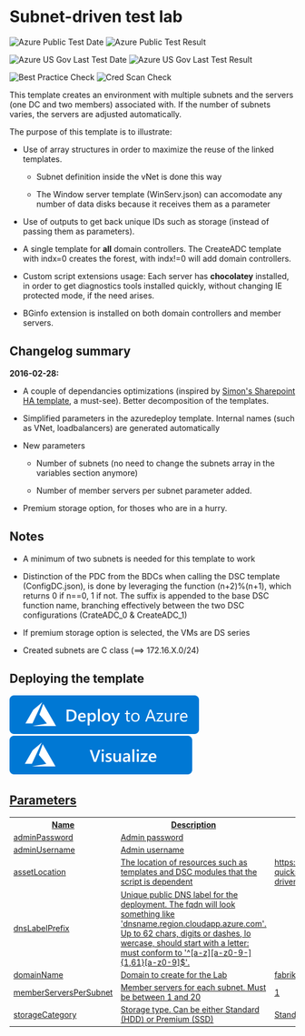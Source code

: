 # Subnet-driven test lab

![Azure Public Test Date](https://azurequickstartsservice.blob.core.windows.net/badges/301-subnet-driven-deployment/PublicLastTestDate.svg)
![Azure Public Test Result](https://azurequickstartsservice.blob.core.windows.net/badges/301-subnet-driven-deployment/PublicDeployment.svg)

![Azure US Gov Last Test Date](https://azurequickstartsservice.blob.core.windows.net/badges/301-subnet-driven-deployment/FairfaxLastTestDate.svg)
![Azure US Gov Last Test Result](https://azurequickstartsservice.blob.core.windows.net/badges/301-subnet-driven-deployment/FairfaxDeployment.svg)

![Best Practice Check](https://azurequickstartsservice.blob.core.windows.net/badges/301-subnet-driven-deployment/BestPracticeResult.svg)
![Cred Scan Check](https://azurequickstartsservice.blob.core.windows.net/badges/301-subnet-driven-deployment/CredScanResult.svg)

This template creates an environment with multiple subnets and the servers (one
DC and two members) associated with. If the number of subnets varies, the
servers are adjusted automatically.

The purpose of this template is to illustrate:

- Use of array structures in order to maximize the reuse of the linked
  templates.

  - Subnet definition inside the vNet is done this way

  - The Window server template (WinServ.json) can accomodate any number of data
    disks because it receives them as a parameter

- Use of outputs to get back unique IDs such as storage (instead of passing them
  as parameters).

- A single template for **all** domain controllers. The CreateADC template with
  indx=0 creates the forest, with indx!=0 will add domain controllers.

- Custom script extensions usage: Each server has **chocolatey** installed, in
  order to get diagnostics tools installed quickly, without changing IE
  protected mode, if the need arises.

- BGinfo extension is installed on both domain controllers and member servers.

## Changelog summary

**2016-02-28:**

- A couple of dependancies optimizations (inspired by
  <A href="https://github.com/Azure/azure-quickstart-templates/tree/master/sharepoint-server-farm-ha">Simon's
  Sharepoint HA template</A>, a must-see). Better decomposition of the
  templates.

- Simplified parameters in the azuredeploy template. Internal names (such as
  VNet, loadbalancers) are generated automatically

- New parameters

  - Number of subnets (no need to change the subnets array in the variables
    section anymore)

  - Number of member servers per subnet parameter added.

- Premium storage option, for thoses who are in a hurry.

## Notes

- A minimum of two subnets is needed for this template to work

- Distinction of the PDC from the BDCs when calling the DSC template
  (ConfigDC.json), is done by leveraging the function (n+2)%(n+1), which returns
  0 if n==0, 1 if not. The suffix is appended to the base DSC function name,
  branching effectively between the two DSC configurations (CrateADC_0 &
  CreateADC_1)

- If premium storage option is selected, the VMs are DS series

- Created subnets are C class (==> 172.16.X.0/24)

## Deploying the template

[![Deploy To Azure](https://raw.githubusercontent.com/Azure/azure-quickstart-templates/master/1-CONTRIBUTION-GUIDE/images/deploytoazure.svg?sanitize=true)]("https://portal.azure.com/#create/Microsoft.Template/uri/https%3A%2F%2Fraw.githubusercontent.com%2FAzure%2Fazure-quickstart-templates%2Fmaster%2F301-subnet-driven-deployment%2Fazuredeploy.json")
[![Visualize](https://raw.githubusercontent.com/Azure/azure-quickstart-templates/master/1-CONTRIBUTION-GUIDE/images/visualizebutton.svg?sanitize=true)]("http://armviz.io/#/?load=https%3A%2F%2Fraw.githubusercontent.com%2FAzure%2Fazure-quickstart-templates%2Fmaster%2F301-subnet-driven-deployment%2Fazuredeploy.json")

<a href="http://armviz.io/#/?load=https%3A%2F%2Fgithub.com%2FAzure%2Fazure-quickstart-templates%2Fmaster%2F301-subnet-driven-deployment%2Fazuredeploy.json" target="_blank">

## Parameters

<table>
<colgroup><col/><col/><col/></colgroup>
<tr><th>Name</th><th>Description</th><th>DefaultValue</th></tr>
<tr><td>adminPassword</td><td>Admin password</td><td></td></tr>
<tr><td>adminUsername</td><td>Admin username</td><td></td></tr>
<tr><td>assetLocation</td><td>The location of resources such as templates and DSC modules that the script is dependent</td><td>https://raw.githubusercontent.com/Azure/azure-quickstart-
templates/master/301-subnet-driven-deployment/</td></tr>
<tr><td>dnsLabelPrefix</td><td>Unique public DNS label for the deployment. The fqdn will look something like &#39;dnsname.region.cloudapp.azure.com&#39;. Up to 62 chars, digits or dashes, lo
wercase, should start with a letter: must conform to &#39;^[a-z][a-z0-9-]{1,61}[a-z0-9]$&#39;.</td><td></td></tr>
<tr><td>domainName</td><td>Domain to create for the Lab</td><td>fabrikam.com</td></tr>
<tr><td>memberServersPerSubnet</td><td>Member servers for each subnet. Must be between 1 and 20</td><td>1</td></tr>
<tr><td>storageCategory</td><td>Storage type. Can be either Standard (HDD) or Premium (SSD)</td><td>Standard</td></tr>
</table>
